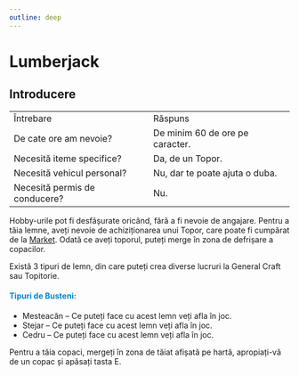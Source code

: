 ```yaml
---
outline: deep
---
```


# Lumberjack

## Introducere

<table>
    <tr>
        <td>Întrebare</td>
        <td>Răspuns</td>
    </tr>
    <tr>
        <td>De cate ore am nevoie?</td>
        <td>De minim 60 de ore pe caracter.</td>
    </tr>
    <tr>
        <td>Necesită iteme specifice?</td>
        <td>Da, de un Topor.</td>
    </tr>
    <tr>
        <td>Necesită vehicul personal?</td>
        <td>Nu, dar te poate ajuta o duba.</td>
    </tr>
    <tr>
        <td>Necesită permis de conducere?</td>
        <td>Nu.</td>
    </tr>
</table> 

Hobby-urile pot fi desfășurate oricând, fără a fi nevoie de angajare.
Pentru a tăia lemne, aveți nevoie de achiziționarea unui <span class="button-p-hobby">Topor</span>, care poate fi cumpărat de la <span class="button-p-hobby">[Market](https://socialclub.rockstargames.com/)</span>.
Odată ce aveți toporul, puteți merge în zona de defrișare a copacilor.

Există 3 tipuri de lemn, din care puteți crea diverse lucruri la <span class="button-p-hobby">General Craft</span> sau <span class="button-p-hobby">Topitorie</span>.
#### <span style="color: #0088CC">Tipuri de Busteni:</span>
- <span class="button-p-hobby">Mesteacăn</span> – Ce puteți face cu acest lemn veți afla în joc.
- <span class="button-p-hobby">Stejar</span> – Ce puteți face cu acest lemn veți afla în joc.
- <span class="button-p-hobby">Cedru</span> – Ce puteți face cu acest lemn veți afla în joc.

Pentru a tăia copaci, mergeți în zona de tăiat afișată pe hartă, apropiați-vă de un copac și apăsați tasta <span class="button-p-hobby">E</span>.